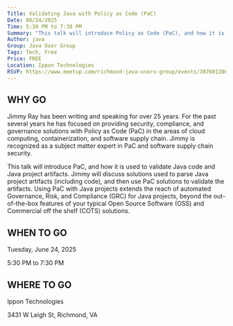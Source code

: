 ```yaml
---
Title: Validating Java with Policy as Code (PaC)
Date: 06/24/2025
Time: 5:30 PM to 7:30 PM
Summary: "This talk will introduce Policy as Code (PaC), and how it is used to validate Java code and Java project artifacts. Jimmy will discuss solutions used to parse Java project artifacts (including code), and then use PaC solutions to validate the artifacts. Using PaC with Java projects extends the reach of automated Governance, Risk, and Compliance (GRC) for Java projects, beyond the out-of-the-box features of your typical Open Source Software (OSS) and Commercial off the shelf (COTS) solutions."
Author: java
Group: Java User Group
Tags: Tech, Free
Price: FREE
Location: Ippon Technologies
RSVP: https://www.meetup.com/richmond-java-users-group/events/307601386?action=rsvp
---
```


## WHY GO

Jimmy Ray has been writing and speaking for over 25 years. For the past several years he has focused on providing security, compliance, and governance solutions with Policy as Code (PaC) in the areas of cloud computing, containerization, and software supply chain. Jimmy is recognized as a subject matter expert in PaC and software supply chain security.

This talk will introduce PaC, and how it is used to validate Java code and Java project artifacts. Jimmy will discuss solutions used to parse Java project artifacts (including code), and then use PaC solutions to validate the artifacts. Using PaC with Java projects extends the reach of automated Governance, Risk, and Compliance (GRC) for Java projects, beyond the out-of-the-box features of your typical Open Source Software (OSS) and Commercial off the shelf (COTS) solutions.

## WHEN TO GO

Tuesday, June 24, 2025

5:30 PM to 7:30 PM

## WHERE TO GO

Ippon Technologies

3431 W Leigh St, Richmond, VA
